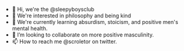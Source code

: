 - 👋 Hi, we're the @sleepyboysclub
- 👀 We're interested in philosophy and being kind
- 🌱 We're currently learning absurdism, stoicism, and positive men's mental health.
- 💞️ I’m looking to collaborate on more positive masculinity. 
- 📫 How to reach me @scroletor on twitter.

<!---
sleepyboysclub/sleepyboysclub is a ✨ special ✨ repository because its `README.md` (this file) appears on your GitHub profile.
You can click the Preview link to take a look at your changes.
--->
